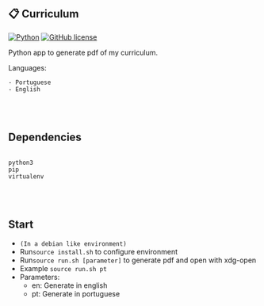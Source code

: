 ## 📋 Curriculum

[![Python](https://img.shields.io/badge/language-Python-green.svg)](https://github.com/pedro-hs/checkbox.sh/blob/master/checkbox.sh) [![GitHub license](https://img.shields.io/badge/license-MIT-blue.svg)](https://raw.githubusercontent.com/pedro-hs/terminal-checkbox.sh/master/LICENSE.md)

Python app to generate pdf of my curriculum.

Languages:

```
- Portuguese
- English
```

<br></br>

## Dependencies

```

python3
pip
virtualenv

```

<br></br>

## Start

- `(In a debian like environment)`
- Run`source install.sh` to configure environment
- Run`source run.sh [parameter]` to generate pdf and open with xdg-open
- Example `source run.sh pt`
- Parameters:
  - en: Generate in english
  - pt: Generate in portuguese
